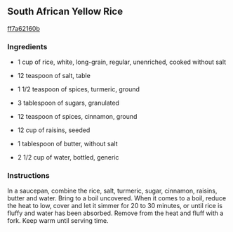 ## South African Yellow Rice

[ff7a62160b](http://www.food.com/recipe/south-african-yellow-rice-173004)

### Ingredients

 - 1 cup of rice, white, long-grain, regular, unenriched, cooked without salt

 - 12 teaspoon of salt, table

 - 1 1/2 teaspoon of spices, turmeric, ground

 - 3 tablespoon of sugars, granulated

 - 12 teaspoon of spices, cinnamon, ground

 - 12 cup of raisins, seeded

 - 1 tablespoon of butter, without salt

 - 2 1/2 cup of water, bottled, generic

### Instructions

In a saucepan, combine the rice, salt, turmeric, sugar, cinnamon, raisins, butter and water. Bring to a boil uncovered. When it comes to a boil, reduce the heat to low, cover and let it simmer for 20 to 30 minutes, or until rice is fluffy and water has been absorbed. Remove from the heat and fluff with a fork. Keep warm until serving time.